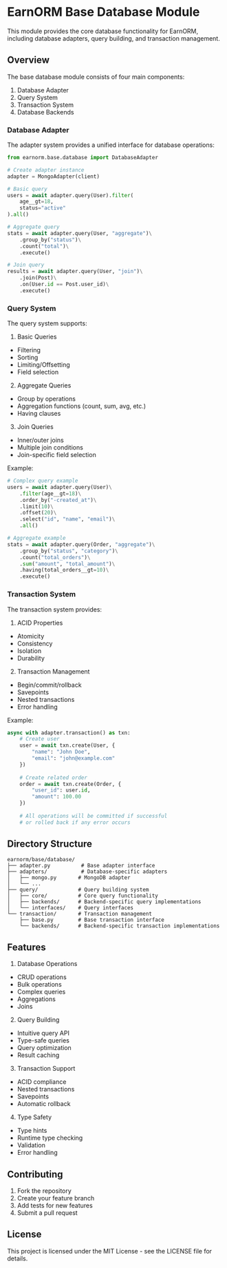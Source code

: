 # EarnORM Base Database Module

This module provides the core database functionality for EarnORM, including database adapters, query building, and transaction management.

## Overview

The base database module consists of four main components:

1. Database Adapter
2. Query System
3. Transaction System
4. Database Backends

### Database Adapter

The adapter system provides a unified interface for database operations:

```python
from earnorm.base.database import DatabaseAdapter

# Create adapter instance
adapter = MongoAdapter(client)

# Basic query
users = await adapter.query(User).filter(
    age__gt=18,
    status="active"
).all()

# Aggregate query
stats = await adapter.query(User, "aggregate")\
    .group_by("status")\
    .count("total")\
    .execute()

# Join query
results = await adapter.query(User, "join")\
    .join(Post)\
    .on(User.id == Post.user_id)\
    .execute()
```

### Query System

The query system supports:

1. Basic Queries
- Filtering
- Sorting
- Limiting/Offsetting
- Field selection

2. Aggregate Queries
- Group by operations
- Aggregation functions (count, sum, avg, etc.)
- Having clauses

3. Join Queries
- Inner/outer joins
- Multiple join conditions
- Join-specific field selection

Example:
```python
# Complex query example
users = await adapter.query(User)\
    .filter(age__gt=18)\
    .order_by("-created_at")\
    .limit(10)\
    .offset(20)\
    .select("id", "name", "email")\
    .all()

# Aggregate example
stats = await adapter.query(Order, "aggregate")\
    .group_by("status", "category")\
    .count("total_orders")\
    .sum("amount", "total_amount")\
    .having(total_orders__gt=10)\
    .execute()
```

### Transaction System

The transaction system provides:

1. ACID Properties
- Atomicity
- Consistency
- Isolation
- Durability

2. Transaction Management
- Begin/commit/rollback
- Savepoints
- Nested transactions
- Error handling

Example:
```python
async with adapter.transaction() as txn:
    # Create user
    user = await txn.create(User, {
        "name": "John Doe",
        "email": "john@example.com"
    })
    
    # Create related order
    order = await txn.create(Order, {
        "user_id": user.id,
        "amount": 100.00
    })
    
    # All operations will be committed if successful
    # or rolled back if any error occurs
```

## Directory Structure

```
earnorm/base/database/
├── adapter.py          # Base adapter interface
├── adapters/           # Database-specific adapters
│   ├── mongo.py       # MongoDB adapter
│   └── ...
├── query/             # Query building system
│   ├── core/          # Core query functionality
│   ├── backends/      # Backend-specific query implementations
│   └── interfaces/    # Query interfaces
└── transaction/       # Transaction management
    ├── base.py        # Base transaction interface
    └── backends/      # Backend-specific transaction implementations
```

## Features

1. Database Operations
- CRUD operations
- Bulk operations
- Complex queries
- Aggregations
- Joins

2. Query Building
- Intuitive query API
- Type-safe queries
- Query optimization
- Result caching

3. Transaction Support
- ACID compliance
- Nested transactions
- Savepoints
- Automatic rollback

4. Type Safety
- Type hints
- Runtime type checking
- Validation
- Error handling

## Contributing

1. Fork the repository
2. Create your feature branch
3. Add tests for new features
4. Submit a pull request

## License

This project is licensed under the MIT License - see the LICENSE file for details. 

